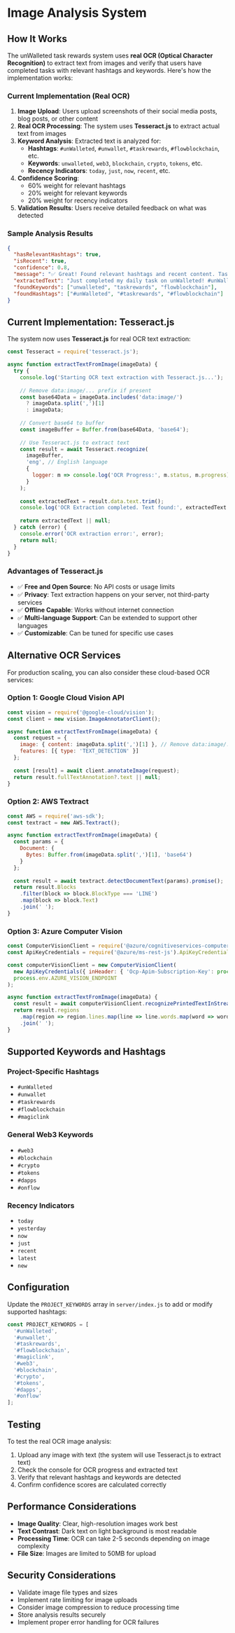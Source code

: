 # Image Analysis System

## How It Works

The unWalleted task rewards system uses **real OCR (Optical Character Recognition)** to extract text from images and verify that users have completed tasks with relevant hashtags and keywords. Here's how the implementation works:

### Current Implementation (Real OCR)

1. **Image Upload**: Users upload screenshots of their social media posts, blog posts, or other content
2. **Real OCR Processing**: The system uses **Tesseract.js** to extract actual text from images
3. **Keyword Analysis**: Extracted text is analyzed for:
   - **Hashtags**: `#unWalleted`, `#unwallet`, `#taskrewards`, `#flowblockchain`, etc.
   - **Keywords**: `unwalleted`, `web3`, `blockchain`, `crypto`, `tokens`, etc.
   - **Recency Indicators**: `today`, `just`, `now`, `recent`, etc.
4. **Confidence Scoring**: 
   - 60% weight for relevant hashtags
   - 20% weight for relevant keywords
   - 20% weight for recency indicators
5. **Validation Results**: Users receive detailed feedback on what was detected

### Sample Analysis Results

```json
{
  "hasRelevantHashtags": true,
  "isRecent": true,
  "confidence": 0.8,
  "message": "✅ Great! Found relevant hashtags and recent content. Task verification successful!",
  "extractedText": "Just completed my daily task on unWalleted! #unWalleted #taskrewards #flowblockchain",
  "foundKeywords": ["unwalleted", "taskrewards", "flowblockchain"],
  "foundHashtags": ["#unWalleted", "#taskrewards", "#flowblockchain"]
}
```

## Current Implementation: Tesseract.js

The system now uses **Tesseract.js** for real OCR text extraction:

```javascript
const Tesseract = require('tesseract.js');

async function extractTextFromImage(imageData) {
  try {
    console.log('Starting OCR text extraction with Tesseract.js...');
    
    // Remove data:image/... prefix if present
    const base64Data = imageData.includes('data:image/') 
      ? imageData.split(',')[1] 
      : imageData;
    
    // Convert base64 to buffer
    const imageBuffer = Buffer.from(base64Data, 'base64');
    
    // Use Tesseract.js to extract text
    const result = await Tesseract.recognize(
      imageBuffer,
      'eng', // English language
      {
        logger: m => console.log('OCR Progress:', m.status, m.progress)
      }
    );
    
    const extractedText = result.data.text.trim();
    console.log('OCR Extraction completed. Text found:', extractedText.substring(0, 100) + '...');
    
    return extractedText || null;
  } catch (error) {
    console.error('OCR extraction error:', error);
    return null;
  }
}
```

### Advantages of Tesseract.js

- ✅ **Free and Open Source**: No API costs or usage limits
- ✅ **Privacy**: Text extraction happens on your server, not third-party services
- ✅ **Offline Capable**: Works without internet connection
- ✅ **Multi-language Support**: Can be extended to support other languages
- ✅ **Customizable**: Can be tuned for specific use cases

## Alternative OCR Services

For production scaling, you can also consider these cloud-based OCR services:

### Option 1: Google Cloud Vision API
```javascript
const vision = require('@google-cloud/vision');
const client = new vision.ImageAnnotatorClient();

async function extractTextFromImage(imageData) {
  const request = {
    image: { content: imageData.split(',')[1] }, // Remove data:image/... prefix
    features: [{ type: 'TEXT_DETECTION' }]
  };
  
  const [result] = await client.annotateImage(request);
  return result.fullTextAnnotation?.text || null;
}
```

### Option 2: AWS Textract
```javascript
const AWS = require('aws-sdk');
const textract = new AWS.Textract();

async function extractTextFromImage(imageData) {
  const params = {
    Document: {
      Bytes: Buffer.from(imageData.split(',')[1], 'base64')
    }
  };
  
  const result = await textract.detectDocumentText(params).promise();
  return result.Blocks
    .filter(block => block.BlockType === 'LINE')
    .map(block => block.Text)
    .join(' ');
}
```

### Option 3: Azure Computer Vision
```javascript
const ComputerVisionClient = require('@azure/cognitiveservices-computervision').ComputerVisionClient;
const ApiKeyCredentials = require('@azure/ms-rest-js').ApiKeyCredentials;

const computerVisionClient = new ComputerVisionClient(
  new ApiKeyCredentials({ inHeader: { 'Ocp-Apim-Subscription-Key': process.env.AZURE_VISION_KEY } }),
  process.env.AZURE_VISION_ENDPOINT
);

async function extractTextFromImage(imageData) {
  const result = await computerVisionClient.recognizePrintedTextInStream(false, Buffer.from(imageData.split(',')[1], 'base64'));
  return result.regions
    .map(region => region.lines.map(line => line.words.map(word => word.text).join(' ')).join(' '))
    .join(' ');
}
```

## Supported Keywords and Hashtags

### Project-Specific Hashtags
- `#unWalleted`
- `#unwallet`
- `#taskrewards`
- `#flowblockchain`
- `#magiclink`

### General Web3 Keywords
- `#web3`
- `#blockchain`
- `#crypto`
- `#tokens`
- `#dapps`
- `#onflow`

### Recency Indicators
- `today`
- `yesterday`
- `now`
- `just`
- `recent`
- `latest`
- `new`

## Configuration

Update the `PROJECT_KEYWORDS` array in `server/index.js` to add or modify supported hashtags:

```javascript
const PROJECT_KEYWORDS = [
  '#unWalleted',
  '#unwallet',
  '#taskrewards',
  '#flowblockchain',
  '#magiclink',
  '#web3',
  '#blockchain',
  '#crypto',
  '#tokens',
  '#dapps',
  '#onflow'
];
```

## Testing

To test the real OCR image analysis:

1. Upload any image with text (the system will use Tesseract.js to extract text)
2. Check the console for OCR progress and extracted text
3. Verify that relevant hashtags and keywords are detected
4. Confirm confidence scores are calculated correctly

## Performance Considerations

- **Image Quality**: Clear, high-resolution images work best
- **Text Contrast**: Dark text on light background is most readable
- **Processing Time**: OCR can take 2-5 seconds depending on image complexity
- **File Size**: Images are limited to 50MB for upload

## Security Considerations

- Validate image file types and sizes
- Implement rate limiting for image uploads
- Consider image compression to reduce processing time
- Store analysis results securely
- Implement proper error handling for OCR failures 
